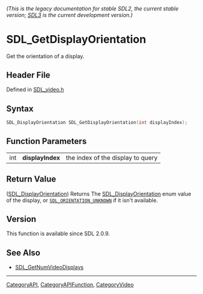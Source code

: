 ###### (This is the legacy documentation for stable SDL2, the current stable version; [SDL3](https://wiki.libsdl.org/SDL3/) is the current development version.)
# SDL_GetDisplayOrientation

Get the orientation of a display.

## Header File

Defined in [SDL_video.h](https://github.com/libsdl-org/SDL/blob/SDL2/include/SDL_video.h)

## Syntax

```c
SDL_DisplayOrientation SDL_GetDisplayOrientation(int displayIndex);
```

## Function Parameters

|     |                  |                                   |
| --- | ---------------- | --------------------------------- |
| int | **displayIndex** | the index of the display to query |

## Return Value

([SDL_DisplayOrientation](SDL_DisplayOrientation)) Returns The
[SDL_DisplayOrientation](SDL_DisplayOrientation) enum value of the display,
or [`SDL_ORIENTATION_UNKNOWN`](SDL_ORIENTATION_UNKNOWN) if it isn't
available.

## Version

This function is available since SDL 2.0.9.

## See Also

- [SDL_GetNumVideoDisplays](SDL_GetNumVideoDisplays)

----
[CategoryAPI](CategoryAPI), [CategoryAPIFunction](CategoryAPIFunction), [CategoryVideo](CategoryVideo)

